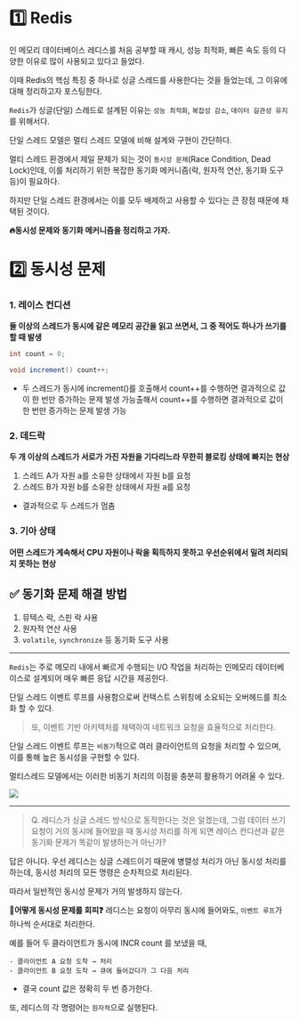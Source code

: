 # 1️⃣ Redis

인 메모리 데이터베이스 레디스를 처음 공부할 때 캐시, 성능 최적화, 빠른 속도 등의 다양한 이유로 많이 사용되고 있다고 들었다.

이때 Redis의 핵심 특징 중 하나로 싱글 스레드를 사용한다는 것을 들었는데, 그 이유에 대해 정리하고자 포스팅한다.


`Redis`가 싱글(단일) 스레드로 설계된 이유는 `성능 최적화`, `복잡성 감소`, `데이터 길관성 유지`를 위해서다.

단일 스레드 모델은 멀티 스레드 모델에 비해 설계와 구현이 간단하다.

멀티 스레드 환경에서 제일 문제가 되는 것이 `동시성 문제`(Race Condition, Dead Lock)인데, 이를 처리하기 위한 복잡한 동기화 메커니즘(락, 원자적 연산, 동기화 도구 등)이 필요하다.

하지만 단일 스레드 환경에서는 이를 모두 배제하고 사용할 수 있다는 큰 장점 때문에 채택된 것이다.

**🔥동시성 문제와 동기화 메커니즘을 정리하고 가자.**

# 2️⃣ 동시성 문제
### 1. 레이스 컨디션
**둘 이상의 스레드가 동시에 같은 메모리 공간을 읽고 쓰면서, 그 중 적어도 하나가 쓰기를 할 때 발생**

```java
int count = 0;

void increment() count++;
```

- 두 스레드가 동시에 increment()를 호출해서 count++를 수행하면 결과적으로 값이 한 번만 증가하는 문제 발생 가능출해서 count++를 수행하면 결과적으로 값이 한 번만 증가하는 문제 발생 가능

### 2. 데드락
**두 개 이상의 스레드가 서로가 가진 자원을 기다리느라 무한히 블로킹 상태에 빠지는 현상**

1. 스레드 A가 자원 a를 소유한 상태에서 자원 b를 요청
2. 스레드 B가 자원 b를 소유한 상태에서 자원 a를 요청
- 결과적으로 두 스레드가 멈춤

### 3. 기아 상태
**어떤 스레드가 계속해서 CPU 자원이나 락을 획득하지 못하고 우선순위에서 밀려 처리되지 못하는 현상**


## ✅ 동기화 문제 해결 방법
1. 뮤텍스 락, 스핀 락 사용
2. 원자적 연산 사용
3. `volatile`, `synchronize` 등 동기화 도구 사용

---

`Redis`는 주로 메모리 내에서 빠르게 수행되는 I/O 작업을 처리하는 인메모리 데이터베이스로 설계되어 매우 빠른 응답 시간을 제공한다.

단일 스레드 이벤트 루프를 사용함으로써 컨텍스트 스위칭에 소요되는 오버헤드를 최소화 할 수 있다.

> 또, 이벤트 기반 아키텍처를 채택하여 네트워크 요청을 효율적으로 처리한다.

단일 스레드 이벤트 루프는 `비동기`적으로 여러 클라이언트의 요청을 처리할 수 있으며, 이를 통해 높은 동시성을 구현할 수 있다.

멀티스레드 모델에서는 이러한 비동기 처리의 이점을 충분히 활용하기 어려울 수 있다.

![](https://velog.velcdn.com/images/alstjr971/post/cac62aa3-9654-4c95-a19d-664c9cd08fcf/image.png)


---

> Q. 레디스가 싱글 스레드 방식으로 동작한다는 것은 알겠는데, 그럼 데이터 쓰기 요청이 거의 동시에 들어왔을 때 동시성 처리를 하게 되면 레이스 컨디션과 같은 동기화 문제가 똑같이 발생하는거 아닌가?

답은 아니다. 우선 레디스는 싱글 스레드이기 때문에 병렬성 처리가 아닌 동시성 처리를 하는데, 동시성 처리의 모든 명령은 순차적으로 처리된다.

따라서 일반적인 동시성 문제가 거의 발생하지 않는다.

**🤔어떻게 동시성 문제를 회피❓**
레디스는 요청이 아무리 동시에 들어와도, `이벤트 루프`가 하나씩 순서대로 처리한다.

예를 들어 두 클라이언트가 동시에 INCR count 를 보냈을 때,
```
- 클라이언트 A 요청 도착 → 처리
- 클라이언트 B 요청 도착 → 큐에 들어갔다가 그 다음 처리
```
- 결국 count 값은 정확히 두 번 증가한다.

또, 레디스의 각 명령어는 `원자적`으로 실행된다.
